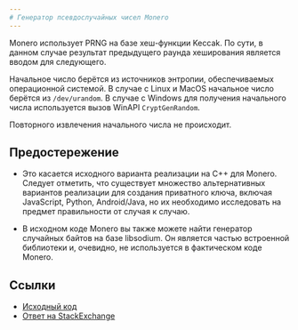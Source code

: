 ```yaml
---
# Генератор псевдослучайных чисел Monero​
---
```


Monero использует PRNG на базе хеш-функции Keccak.
По сути, в данном случае результат предыдущего раунда хеширования является вводом для следующего.

Начальное число берётся из источников энтропии, обеспечиваемых операционной системой.
В случае с Linux и MacOS начальное число берётся из `/dev/urandom`.
В случае с Windows для получения начального числа используется вызов WinAPI `CryptGenRandom`.

Повторного извлечения начального числа не происходит.

## Предостережение​

* Это касается исходного варианта реализации на C++ для Monero.
Следует отметить, что существует множество альтернативных вариантов реализации для создания приватного ключа, включая JavaScript, Python, Android/Java, но их необходимо исследовать на предмет правильности от случая к случаю.

* В исходном коде Monero вы также можете найти генератор случайных байтов на базе libsodium. Он является частью встроенной библиотеки и, очевидно, не используется в фактическом коде Monero.

## Ссылки

* [Исходный код](https://github.com/monero-project/monero/blob/1a4298685aa9e694bc555ae69be59d14d3790465/src/crypto/random.c)
* [Ответ на StackExchange](https://monero.stackexchange.com/a/2076/3218)

